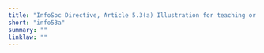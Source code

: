 ```yaml
---
title: "InfoSoc Directive, Article 5.3(a) Illustration for teaching or scientific research"
short: "info53a"
summary: ""
linklaw: ""
---
```

